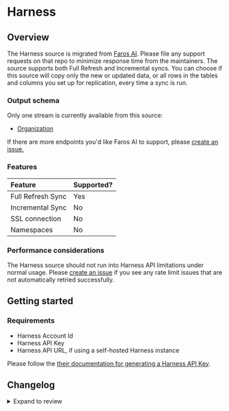 # Harness

## Overview

The Harness source is migrated from [Faros
AI](https://github.com/faros-ai/airbyte-connectors/tree/main/sources/harness-source).
Please file any support requests on that repo to minimize response time from the
maintainers. The source supports both Full Refresh and Incremental syncs. You
can choose if this source will copy only the new or updated data, or all rows in
the tables and columns you set up for replication, every time a sync is run.

### Output schema

Only one stream is currently available from this source:

- [Organization](https://apidocs.harness.io/tag/Organization#operation/getOrganizationList)

If there are more endpoints you'd like Faros AI to support, please [create an
issue.](https://github.com/faros-ai/airbyte-connectors/issues/new)

### Features

| Feature           | Supported? |
| :---------------- | :--------- |
| Full Refresh Sync | Yes        |
| Incremental Sync  | No         |
| SSL connection    | No         |
| Namespaces        | No         |

### Performance considerations

The Harness source should not run into Harness API limitations under normal
usage. Please [create an
issue](https://github.com/faros-ai/airbyte-connectors/issues/new) if you see any
rate limit issues that are not automatically retried successfully.

## Getting started

### Requirements

- Harness Account Id
- Harness API Key
- Harness API URL, if using a self-hosted Harness instance

Please follow the [their documentation for generating a Harness API
Key](https://ngdocs.harness.io/article/tdoad7xrh9-add-and-manage-api-keys#harness_api_key).

## Changelog

<details>
  <summary>Expand to review</summary>

| Version | Date       | Pull Request                                                   | Subject                                              |
| :------ | :--------- | :------------------------------------------------------------- | :--------------------------------------------------- |
| 0.1.11 | 2024-09-07 | [43874](https://github.com/airbytehq/airbyte/pull/43874) | Update dependencies |
| 0.1.10 | 2024-08-03 | [43172](https://github.com/airbytehq/airbyte/pull/43172) | Update dependencies |
| 0.1.9 | 2024-07-27 | [42735](https://github.com/airbytehq/airbyte/pull/42735) | Update dependencies |
| 0.1.8 | 2024-07-20 | [42221](https://github.com/airbytehq/airbyte/pull/42221) | Update dependencies |
| 0.1.7 | 2024-07-13 | [41851](https://github.com/airbytehq/airbyte/pull/41851) | Update dependencies |
| 0.1.6 | 2024-07-10 | [41426](https://github.com/airbytehq/airbyte/pull/41426) | Update dependencies |
| 0.1.5 | 2024-07-09 | [41101](https://github.com/airbytehq/airbyte/pull/41101) | Update dependencies |
| 0.1.4 | 2024-07-06 | [40788](https://github.com/airbytehq/airbyte/pull/40788) | Update dependencies |
| 0.1.3 | 2024-06-25 | [40464](https://github.com/airbytehq/airbyte/pull/40464) | Update dependencies |
| 0.1.2 | 2024-06-22 | [40051](https://github.com/airbytehq/airbyte/pull/40051) | Update dependencies |
| 0.1.1 | 2024-05-20 | [38392](https://github.com/airbytehq/airbyte/pull/38392) | [autopull] base image + poetry + up_to_date |
| 0.1.0 | 2023-10-10 | [31103](https://github.com/airbytehq/airbyte/pull/31103) | Migrate to low code |
| 0.1.23  | 2021-11-16 | [153](https://github.com/faros-ai/airbyte-connectors/pull/153) | Add Harness source and Faros destination's converter |

</details>
